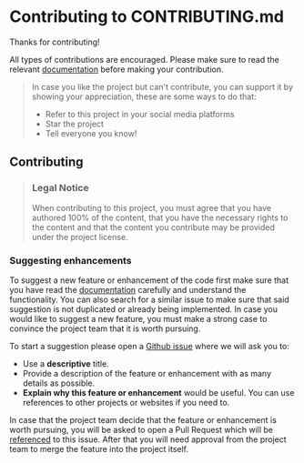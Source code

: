 # Contributing to CONTRIBUTING.md

Thanks for contributing!

All types of contributions are encouraged. Please make sure to read the relevant [documentation](README.md) before making your contribution.

> In case you like the project but can't contribute, you can support it by showing your appreciation, these are some ways to do that:
>
> - Refer to this project in your social media platforms
> - Star the project
> - Tell everyone you know!

## Contributing

> ### Legal Notice
>
> When contributing to this project, you must agree that you have authored 100% of the content, that you have the necessary rights to the content and that the content you contribute may be provided under the project license.

### Suggesting enhancements

To suggest a new feature or enhancement of the code first make sure that you have read the [documentation](README.md) carefully and understand the functionality. You can also search for a similar issue to make sure that said suggestion is not duplicated or already being implemented.
In case you would like to suggest a new feature, you must make a strong case to convince the project team that it is worth pursuing.

To start a suggestion please open a [Github issue](https://github.com/lemonatio/proof-of-liabilities/issues/new) where we will ask you to:

- Use a **descriptive** title.
- Provide a description of the feature or enhancement with as many details as possible.
- **Explain why this feature or enhancement** would be useful. You can use references to other projects or websites if you need to.

In case that the project team decide that the feature or enhancement is worth pursuing, you will be asked to open a Pull Request which will be [referenced](https://docs.github.com/en/issues/tracking-your-work-with-issues/linking-a-pull-request-to-an-issue) to this issue.
After that you will need approval from the project team to merge the feature into the project itself.
